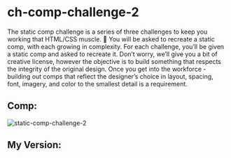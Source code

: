 # ch-comp-challenge-2

The static comp challenge is a series of three challenges to keep you working that HTML/CSS muscle. :muscle: You will be asked to recreate a static comp, with each growing in complexity. For each challenge, you’ll be given a static comp and asked to recreate it. Don’t worry, we’ll give you a bit of creative license, however the objective is to build something that respects the integrity of the original design. Once you get into the workforce - building out comps that reflect the designer’s choice in layout, spacing, font, imagery, and color to the smallest detail is a requirement.







## Comp:
![static-comp-challenge-2](https://user-images.githubusercontent.com/36767936/43057753-3cc7055a-8e01-11e8-9a19-83c72475b6a1.jpg)

## My Version: 
